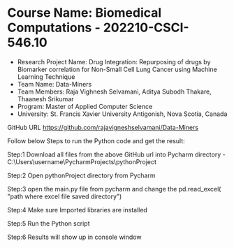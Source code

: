 # Course Name: Biomedical Computations - 202210-CSCI-546.10 
-  Research Project Name: Drug Integration: Repurposing of drugs by Biomarker correlation for Non-Small Cell Lung Cancer using Machine Learning Technique
-  Team Name: Data-Miners
-  Team Members: Raja Vighnesh Selvamani, Aditya Subodh Thakare, Thaanesh Srikumar 
-  Program: Master of Applied Computer Science
-  University: St. Francis Xavier University Antigonish, Nova Scotia, Canada

GitHub URL https://github.com/rajavigneshselvamani/Data-Miners

Follow below Steps to run the Python code and get the result:

Step:1 Download all files from the above GitHub url into Pycharm directory - C:\Users\username\PycharmProjects\pythonProject

Step:2 Open pythonProject directory from Pycharm

Step:3 open the main.py file from pycharm and change the pd.read_excel( "path where excel file saved directory")

Step:4 Make sure Imported libraries are installed 

Step:5 Run the Python script

Step:6 Results will show up in console window

